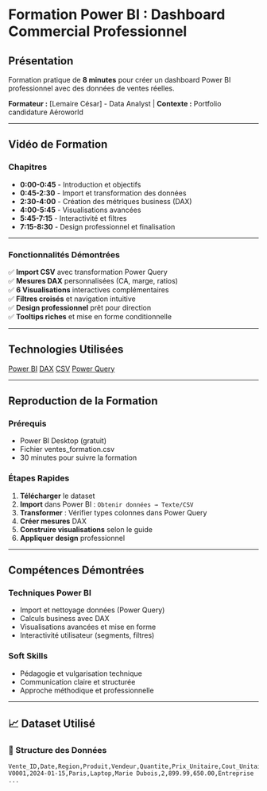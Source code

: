 # Formation Power BI : Dashboard Commercial Professionnel



## Présentation

Formation pratique de **8 minutes** pour créer un dashboard Power BI professionnel avec des données de ventes réelles.

**Formateur :** [Lemaire César] - Data Analyst | **Contexte :** Portfolio candidature Aéroworld

---

##  Vidéo de Formation


### Chapitres
- **0:00-0:45** - Introduction et objectifs
- **0:45-2:30** - Import et transformation des données
- **2:30-4:00** - Création des métriques business (DAX)
- **4:00-5:45** - Visualisations avancées
- **5:45-7:15** - Interactivité et filtres
- **7:15-8:30** - Design professionnel et finalisation

---

### Fonctionnalités Démontrées
✅ **Import CSV** avec transformation Power Query  
✅ **Mesures DAX** personnalisées (CA, marge, ratios)  
✅ **6 Visualisations** interactives complémentaires  
✅ **Filtres croisés** et navigation intuitive  
✅ **Design professionnel** prêt pour direction  
✅ **Tooltips riches** et mise en forme conditionnelle  

---

## Technologies Utilisées

[Power BI](https://img.shields.io/badge/Power%20BI-F2C811?style=flat&logo=powerbi&logoColor=black)
[DAX](https://img.shields.io/badge/DAX-Formulas-orange?style=flat)
[CSV](https://img.shields.io/badge/CSV-Data%20Source-green?style=flat)
[Power Query](https://img.shields.io/badge/Power%20Query-ETL-blue?style=flat)

---

## Reproduction de la Formation

### Prérequis
- Power BI Desktop (gratuit)
- Fichier ventes_formation.csv
- 30 minutes pour suivre la formation

### Étapes Rapides
1. **Télécharger** le dataset
2. **Import** dans Power BI : `Obtenir données → Texte/CSV`
3. **Transformer** : Vérifier types colonnes dans Power Query
4. **Créer mesures** DAX 
5. **Construire visualisations** selon le guide
6. **Appliquer design** professionnel

---

##  Compétences Démontrées

###  **Techniques Power BI**
- Import et nettoyage données (Power Query)
- Calculs business avec DAX
- Visualisations avancées et mise en forme
- Interactivité utilisateur (segments, filtres)


### **Soft Skills**
- Pédagogie et vulgarisation technique
- Communication claire et structurée
- Approche méthodique et professionnelle

---

## 📈 Dataset Utilisé

### 📁 Structure des Données
```csv
Vente_ID,Date,Region,Produit,Vendeur,Quantite,Prix_Unitaire,Cout_Unitaire,Type_Client
V0001,2024-01-15,Paris,Laptop,Marie Dubois,2,899.99,650.00,Entreprise
...
